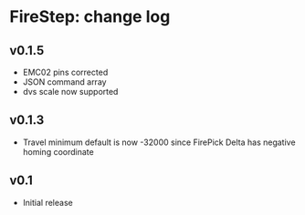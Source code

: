 FireStep: change log
====================

v0.1.5
------
* EMC02 pins corrected
* JSON command array
* dvs scale now supported

v0.1.3
------
* Travel minimum default is now -32000 since FirePick Delta has negative homing coordinate

v0.1
------
* Initial release

